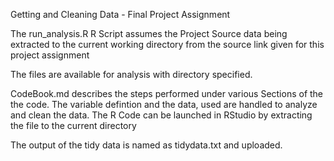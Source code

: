 Getting and Cleaning Data - Final Project Assignment

The run_analysis.R R Script assumes the Project Source data being extracted to the current working directory from the source link given for this project assignment

The files are available for analysis with directory specified.

CodeBook.md describes the steps performed under various Sections of the the code. The variable defintion and the data, used are handled to analyze and clean the data. The R Code can be launched in RStudio by extracting the file to the current directory

The output of the tidy data is named as tidydata.txt and uploaded.

